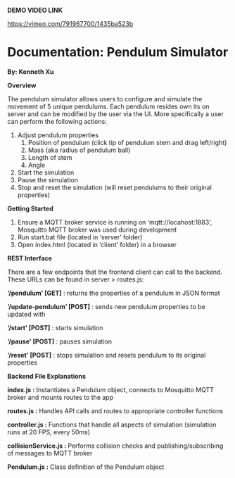 **DEMO VIDEO LINK**

<https://vimeo.com/791967700/1435ba523b>

# Documentation: Pendulum Simulator

**By: Kenneth Xu**

**Overview**

The pendulum simulator allows users to configure and simulate the movement of 5 unique pendulums. Each pendulum resides own its on server and can be modified by the user via the UI. More specifically a user can perform the following actions:

1. Adjust pendulum properties
   1. Position of pendulum (click tip of pendulum stem and drag left/right)
   2. Mass (aka radius of pendulum ball)
   3. Length of stem
   4. Angle
2. Start the simulation
3. Pause the simulation
4. Stop and reset the simulation (will reset pendulums to their original properties)


**Getting Started**

1. Ensure a MQTT broker service is running on ‘mqtt://locahost:1883’, Mosquitto MQTT broker was used during development
2. Run start.bat file (located in ‘server’ folder)
3. Open index.html (located in ‘client’ folder) in a browser

**REST Interface**

There are a few endpoints that the frontend client can call to the backend. These URLs can be found in server > routes.js:

**‘/pendulum’ [GET]** : returns the properties of a pendulum in JSON format

**‘/update-pendulum’ [POST]** : sends new pendulum properties to be updated with

**‘/start’ [POST]** : starts simulation

**‘/pause’ [POST]** : pauses simulation

**‘/reset’ [POST]** : stops simulation and resets pendulum to its original properties

**Backend File Explanations**

**index.js :** Instantiates a Pendulum object, connects to Mosquitto MQTT broker and mounts routes to the app

**routes.js :** Handles API calls and routes to appropriate controller functions

**controller.js :** Functions that handle all aspects of simulation (simulation runs at 20 FPS, every 50ms)

**collisionService.js :** Performs collision checks and publishing/subscribing of messages to MQTT broker

**Pendulum.js :** Class definition of the Pendulum object
